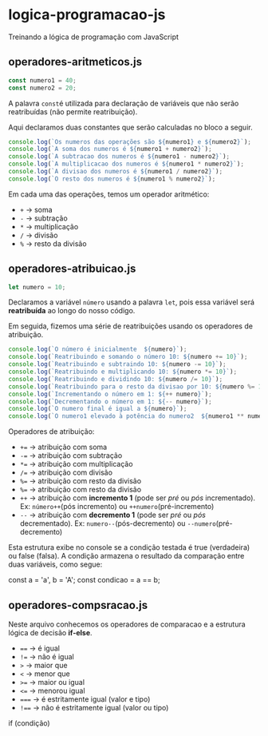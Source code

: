 # logica-programacao-js
Treinando a lógica de programação com JavaScript

## operadores-aritmeticos.js

~~~js
const numero1 = 40;
const numero2 = 20;
~~~

A palavra `const`é utilizada para declaração de variáveis que não serão reatribuídas (não permite reatribuição).

Aqui declaramos duas constantes que serão calculadas no bloco a seguir.

~~~js
console.log(`Os numeros das operações são ${numero1} e ${numero2}`);
console.log(`A soma dos numeros é ${numero1 + numero2}`);
console.log(`A subtracao dos numeros é ${numero1 - numero2}`);
console.log(`A multiplicacao dos numeros é ${numero1 * numero2}`);
console.log(`A divisao dos numeros é ${numero1 / numero2}`);
console.log(`O resto dos numeros é ${numero1 % numero2}`);
~~~

Em cada uma das operações, temos um operador aritmético:
* `+` -> soma
* `-` -> subtração
* `*` -> multiplicação
* `/` -> divisão
* `%` -> resto da divisão



## operadores-atribuicao.js

~~~js
let numero = 10;
~~~

Declaramos a variável `número` usando a palavra `let`, pois essa variável será **reatribuída** ao longo do nosso código.

Em seguida, fizemos uma série de reatribuições usando os operadores de atribuição.

~~~js
console.log(`O número é inicialmente  ${numero}`);
console.log(`Reatribuindo e somando o número 10: ${numero += 10}`);
console.log(`Reatribuindo e subtraindo 10: ${numero -= 10}`);
console.log(`Reatribuindo e multiplicando 10: ${numero *= 10}`);
console.log(`Reatribuindo e dividindo 10: ${numero /= 10}`);
console.log(`Reatribuindo para o resto da divisao por 10: ${numero %= 10}`);
console.log(`Incrementando o número em 1: ${++ numero}`);
console.log(`Decrementando o número em 1: ${-- numero}`);
console.log(`O numero final é igual a ${numero}`);
console.log(`O numero1 elevado à potência do numero2  ${numero1 ** numero2}`);
~~~

Operadores de atribuição:

* `+=` -> atribuição com soma
* `-=` -> atribuição com subtração
* `*=` -> atribuição com multiplicação
* `/=` -> atribuição com divisão
* `%=` -> atribuição com  resto da divisão
* `%=` -> atribuição com  resto da divisão
* `++` -> atribuição com  **incremento 1** (pode ser *pré* ou *pós* incrementado). Ex: `número++`(pós incremento) ou `++numero`(pré-incremento)
* `--` -> atribuição com  **decremento 1** (pode ser *pré* ou *pós* decrementado). Ex: `numero--`(pós-decremento) ou `--numero`(pré-decremento)

 
Esta estrutura exibe no console se a condição testada é true (verdadeira) ou false (falsa). A condição armazena o resultado da comparação entre duas variáveis, como segue:

const a = 'a', b = 'A';
const condicao = a == b;

## operadores-compsracao.js
Neste arquivo conhecemos os operadores de comparacao e a estrutura lógica de decisão **if-else**.

* `==`  -> é igual
* `!=`  -> não é igual
* `>`   -> maior que
* `<`   -> menor que
* `>=`  -> maior ou igual
* `<=`  -> menorou igual
* `===` -> é estritamente igual (valor e tipo)
* `!==` -> não é estritamente igual (valor ou tipo)


if (condição)